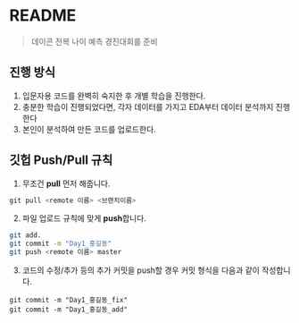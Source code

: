 # README

> 데이콘 전복 나이 예측 경진대회를 준비



## 진행 방식

1. 입문자용 코드를 완벽히 숙지한 후 개별 학습을 진행한다.
2. 충분한 학습이 진행되었다면, 각자 데이터를 가지고 EDA부터 데이터 분석까지 진행한다
3. 본인이 분석하여 만든 코드를 업로드한다.



## 깃헙 Push/Pull 규칙

1. 무조건 **pull** 먼저 해줍니다.

```python
git pull <remote 이름> <브랜치이름> 
```

2. 파일 업로드 규칙에 맞게 **push**합니다.

```bash
git add.
git commit -m "Day1_홍길동"
git push <remote 이름> master
```

3. 코드의 수정/추가 등의 추가 커밋을 push할 경우 커밋 형식을 다음과 같이 작성합니다.

```
git commit -m "Day1_홍길동_fix"
git commit -m "Day1_홍길동_add"
```